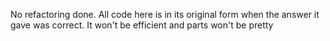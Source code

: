 No refactoring done. All code here is in its original form when the answer it gave was correct. It won't be efficient and parts won't be pretty
